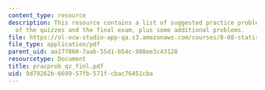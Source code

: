 ```yaml
---
content_type: resource
description: This resource contains a list of suggested practice problems for each
  of the quizzes and the final exam, plus some additional problems.
file: https://ol-ocw-studio-app-qa.s3.amazonaws.com/courses/8-08-statistical-physics-ii-spring-2005/9d79262b669957fb571fcbac76451cba_pracprob_qz_finl.pdf
file_type: application/pdf
parent_uid: aa177860-7aab-55d1-b54c-988ee3c43128
resourcetype: Document
title: pracprob_qz_finl.pdf
uid: 9d79262b-6699-57fb-571f-cbac76451cba
---
```

